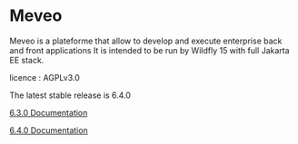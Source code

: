 Meveo
=====

Meveo is a plateforme that allow to develop and execute enterprise back and front applications
It is intended to be run by Wildfly 15 with full Jakarta EE stack.

licence : AGPLv3.0

The latest stable release is 6.4.0

[6.3.0 Documentation](6.3)

[6.4.0 Documentation](6.4)
